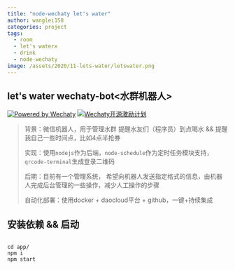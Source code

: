 ```yaml
---
title: "node-wechaty let's water"
author: wanglei158
categories: project
tags:
  - room
  - let's waterx
  - drink
  - node-wechaty
image: /assets/2020/11-lets-water/letswater.png
---
```


## let's water wechaty-bot<水群机器人>

[![Powered by Wechaty](https://img.shields.io/badge/Powered%20By-Wechaty-green.svg)](https://github.com/chatie/wechaty)
[![Wechaty开源激励计划](https://img.shields.io/badge/Wechaty-开源激励计划-green.svg)](https://github.com/juzibot/Welcome/wiki/Everything-about-Wechaty)

> 背景：微信机器人，用于管理水群 提醒水友们（程序员）到点喝水 && 提醒我自己一些时间点，比如4点半抢券
>
> 实现：使用`nodejs`作为后端，`node-schedule`作为定时任务模块支持，`qrcode-terminal`生成登录二维码
>
> 后期：目前有一个管理系统， 希望向机器人发送指定格式的信息，由机器人完成后台管理的一些操作，减少人工操作的步骤
>
> 自动化部署：使用docker + daocloud平台 + github，一键+持续集成

## 安装依赖 && 启动

```shell

cd app/
npm i
npm start

```
